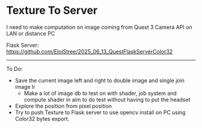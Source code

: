 # Texture To Server 

I need to make computation on image coming from Quest 3 Camera API on LAN or distance PC

Flask Server: https://github.com/EloiStree/2025_06_13_QuestFlaskServerColor32


----------------

To Do:
- Save the current image left and right to double image and single join image lr
  - Make a lot of image db to test on with shader, job system and compute shader in aim to do test without having to put the headset
- Explore the position from pixel position
- Try to push Texture to Flask server to use opencv install on PC using Color32 bytes export.

